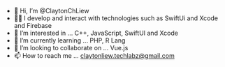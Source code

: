 - 👋 Hi, I’m @ClaytonChLiew
- 👩‍💻 I develop and interact with technologies such as SwiftUi and Xcode and Firebase
- 👀 I’m interested in ... C++, JavaScript, SwiftUI and Xcode
- 🌱 I’m currently learning ... PHP, R Lang
- 💞️ I’m looking to collaborate on ... Vue.js
- 📫 How to reach me ... claytonliew.techlabz@gmail.com

<!---
ClaytonChLiew/ClaytonChLiew is a ✨ special ✨ repository because its `README.md` (this file) appears on your GitHub profile.
You can click the Preview link to take a look at your changes.
--->
